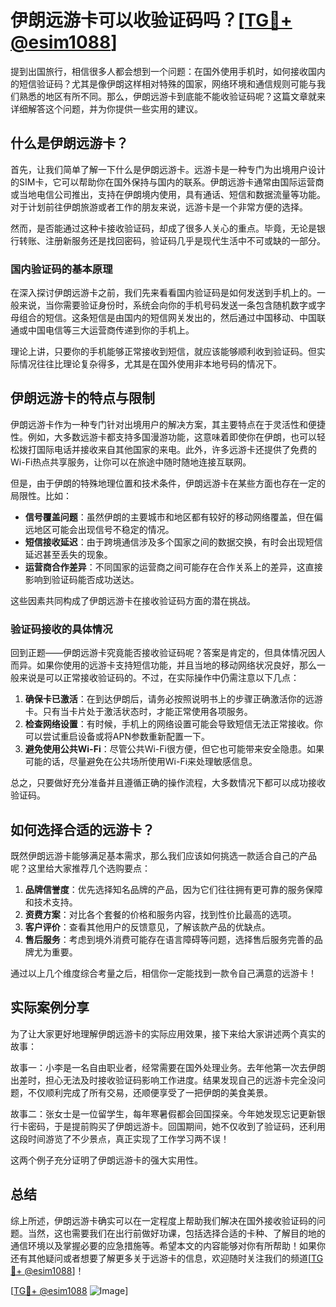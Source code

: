 # 伊朗远游卡可以收验证码吗？[[TG💪+ @esim1088](https://t.me/s/esim1088)]

提到出国旅行，相信很多人都会想到一个问题：在国外使用手机时，如何接收国内的短信验证码？尤其是像伊朗这样相对特殊的国家，网络环境和通信规则可能与我们熟悉的地区有所不同。那么，伊朗远游卡到底能不能收验证码呢？这篇文章就来详细解答这个问题，并为你提供一些实用的建议。

## 什么是伊朗远游卡？

首先，让我们简单了解一下什么是伊朗远游卡。远游卡是一种专门为出境用户设计的SIM卡，它可以帮助你在国外保持与国内的联系。伊朗远游卡通常由国际运营商或当地电信公司推出，支持在伊朗境内使用，具有通话、短信和数据流量等功能。对于计划前往伊朗旅游或者工作的朋友来说，远游卡是一个非常方便的选择。

然而，是否能通过这种卡接收验证码，却成了很多人关心的重点。毕竟，无论是银行转账、注册新服务还是找回密码，验证码几乎是现代生活中不可或缺的一部分。

### 国内验证码的基本原理

在深入探讨伊朗远游卡之前，我们先来看看国内验证码是如何发送到手机上的。一般来说，当你需要验证身份时，系统会向你的手机号码发送一条包含随机数字或字母组合的短信。这条短信是由国内的短信网关发出的，然后通过中国移动、中国联通或中国电信等三大运营商传递到你的手机上。

理论上讲，只要你的手机能够正常接收到短信，就应该能够顺利收到验证码。但实际情况往往比理论复杂得多，尤其是在国外使用非本地号码的情况下。

## 伊朗远游卡的特点与限制

伊朗远游卡作为一种专门针对出境用户的解决方案，其主要特点在于灵活性和便捷性。例如，大多数远游卡都支持多国漫游功能，这意味着即使你在伊朗，也可以轻松拨打国际电话并接收来自其他国家的来电。此外，许多远游卡还提供了免费的Wi-Fi热点共享服务，让你可以在旅途中随时随地连接互联网。

但是，由于伊朗的特殊地理位置和技术条件，伊朗远游卡在某些方面也存在一定的局限性。比如：

- **信号覆盖问题**：虽然伊朗的主要城市和地区都有较好的移动网络覆盖，但在偏远地区可能会出现信号不稳定的情况。
- **短信接收延迟**：由于跨境通信涉及多个国家之间的数据交换，有时会出现短信延迟甚至丢失的现象。
- **运营商合作差异**：不同国家的运营商之间可能存在合作关系上的差异，这直接影响到验证码能否成功送达。

这些因素共同构成了伊朗远游卡在接收验证码方面的潜在挑战。

### 验证码接收的具体情况

回到正题——伊朗远游卡究竟能否接收验证码呢？答案是肯定的，但具体情况因人而异。如果你使用的远游卡支持短信功能，并且当地的移动网络状况良好，那么一般来说是可以正常接收验证码的。不过，在实际操作中仍需注意以下几点：

1. **确保卡已激活**：在到达伊朗后，请务必按照说明书上的步骤正确激活你的远游卡。只有当卡片处于激活状态时，才能正常使用各项服务。
2. **检查网络设置**：有时候，手机上的网络设置可能会导致短信无法正常接收。你可以尝试重启设备或将APN参数重新配置一下。
3. **避免使用公共Wi-Fi**：尽管公共Wi-Fi很方便，但它也可能带来安全隐患。如果可能的话，尽量避免在公共场所使用Wi-Fi来处理敏感信息。

总之，只要做好充分准备并且遵循正确的操作流程，大多数情况下都可以成功接收验证码。

## 如何选择合适的远游卡？

既然伊朗远游卡能够满足基本需求，那么我们应该如何挑选一款适合自己的产品呢？这里给大家推荐几个选购要点：

1. **品牌信誉度**：优先选择知名品牌的产品，因为它们往往拥有更可靠的服务保障和技术支持。
2. **资费方案**：对比各个套餐的价格和服务内容，找到性价比最高的选项。
3. **客户评价**：查看其他用户的反馈意见，了解该款产品的优缺点。
4. **售后服务**：考虑到境外消费可能存在语言障碍等问题，选择售后服务完善的品牌尤为重要。

通过以上几个维度综合考量之后，相信你一定能找到一款令自己满意的远游卡！

## 实际案例分享

为了让大家更好地理解伊朗远游卡的实际应用效果，接下来给大家讲述两个真实的故事：

故事一：小李是一名自由职业者，经常需要在国外处理业务。去年他第一次去伊朗出差时，担心无法及时接收验证码影响工作进度。结果发现自己的远游卡完全没问题，不仅顺利完成了所有交易，还顺便享受了一把伊朗的美食美景。

故事二：张女士是一位留学生，每年寒暑假都会回国探亲。今年她发现忘记更新银行卡密码，于是提前购买了伊朗远游卡。回国期间，她不仅收到了验证码，还利用这段时间游览了不少景点，真正实现了工作学习两不误！

这两个例子充分证明了伊朗远游卡的强大实用性。

## 总结

综上所述，伊朗远游卡确实可以在一定程度上帮助我们解决在国外接收验证码的问题。当然，这也需要我们在出行前做好功课，包括选择合适的卡种、了解目的地的通信环境以及掌握必要的应急措施等。希望本文的内容能够对你有所帮助！如果你还有其他疑问或者想要了解更多关于远游卡的信息，欢迎随时关注我们的频道[[TG💪+ @esim1088](https://t.me/s/esim1088)]！

[[TG💪+ @esim1088](https://t.me/s/esim1088) ![Image](https://i.postimg.cc/4NQfJmqS/Snipaste-2025-05-13-00-14-12.png)]